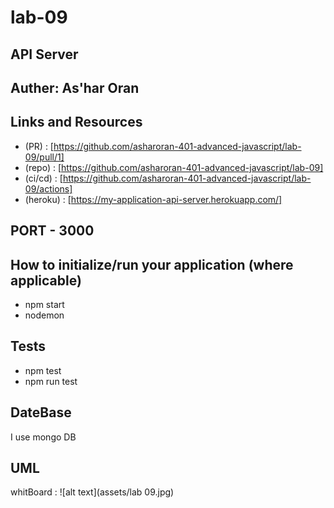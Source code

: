 # lab-09
##  API Server
## Auther: As'har Oran
## Links and Resources
- (PR) : [https://github.com/asharoran-401-advanced-javascript/lab-09/pull/1]
- (repo) : [https://github.com/asharoran-401-advanced-javascript/lab-09]
- (ci/cd) : [https://github.com/asharoran-401-advanced-javascript/lab-09/actions]
- (heroku) : [https://my-application-api-server.herokuapp.com/]
## PORT - 3000
## How to initialize/run your application (where applicable)
- npm start
- nodemon
## Tests
- npm test
- npm run test
## DateBase
I use mongo DB
## UML
whitBoard : ![alt text](assets/lab 09.jpg)